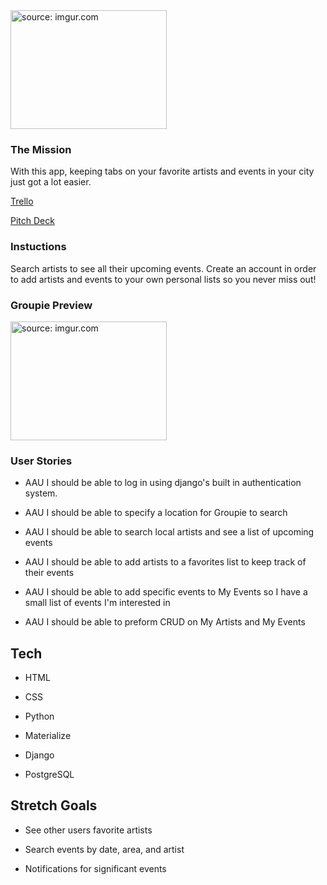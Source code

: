 

<img src="https://i.imgur.com/TCLArPG.png" title="source: imgur.com" width="250" height="190"/>

### The Mission
With this app, keeping tabs on your favorite artists and events in your city just got a lot easier.

<a href="https://trello.com/b/5bd4Wjhi/sei-unit-3">Trello</a>

<a href="https://docs.google.com/presentation/d/1rX2UsgPlWbdwC6bApwqBDTm4tiYba6nc6R2dcXu1leY/edit?usp=sharing">Pitch Deck</a>

### Instuctions
Search artists to see all their upcoming events. Create an account in order to add artists and events to your own personal lists so you never miss out!

### Groupie Preview
<img src="https://i.imgur.com/SF1MUtL.png" title="source: imgur.com" width="250" height="190"/>


### User Stories
* AAU I should be able to log in using django's built in authentication system.

* AAU I should be able to specify a location for Groupie to search

* AAU I should be able to search local artists and see a list of upcoming events

* AAU I should be able to add artists to a favorites list to keep track of their events

* AAU I should be able to add specific events to My Events so I have a small list of events I'm interested in

* AAU I should be able to preform CRUD on My Artists and My Events

## Tech

* HTML
 
* CSS

* Python

* Materialize

* Django

* PostgreSQL

## Stretch Goals

* See other users favorite artists

* Search events by date, area, and artist

* Notifications for significant events
